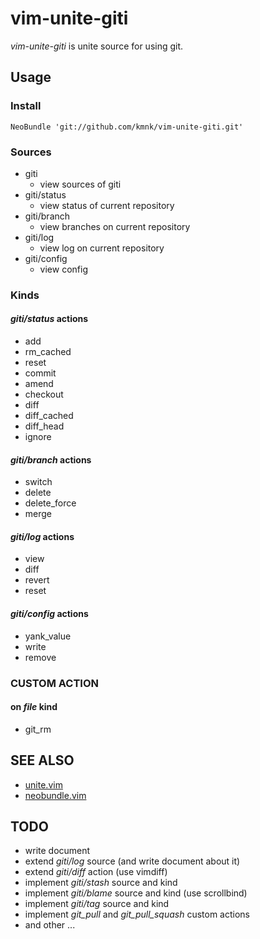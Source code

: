 # vim-unite-giti

*vim-unite-giti* is unite source for using git.

## Usage

### Install

    NeoBundle 'git://github.com/kmnk/vim-unite-giti.git'


### Sources

- giti
    - view sources of giti
- giti/status
    - view status of current repository
- giti/branch
    - view branches on current repository
- giti/log
    - view log on current repository
- giti/config
    - view config


### Kinds

#### *giti/status* actions

- add
- rm\_cached
- reset
- commit
- amend
- checkout
- diff
- diff\_cached
- diff\_head
- ignore


#### *giti/branch* actions

- switch
- delete
- delete\_force
- merge


#### *giti/log* actions

- view
- diff
- revert
- reset


#### *giti/config* actions

- yank\_value
- write
- remove


### CUSTOM ACTION

#### on *file* kind

- git\_rm


## SEE ALSO

- [unite.vim][unite.vim]
- [neobundle.vim][neobundle.vim]


## TODO

- write document
- extend *giti/log* source (and write document about it)
- extend *giti/diff* action (use vimdiff)
- implement *giti/stash* source and kind
- implement *giti/blame* source and kind (use scrollbind)
- implement *giti/tag* source and kind
- implement *git_pull* and *git_pull_squash* custom actions
- and other ...

[unite.vim]: https://github.com/Shougo/unite.vim "unite.vim"
[neobundle.vim]: https://github.com/Shougo/neobundle.vim "neobundle.vim"
